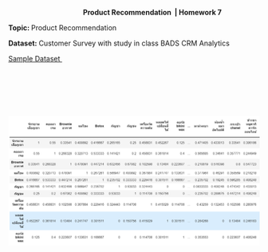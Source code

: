 <p>&nbsp; &nbsp; &nbsp; &nbsp; &nbsp; &nbsp; &nbsp; &nbsp; &nbsp; &nbsp; &nbsp; &nbsp; &nbsp; &nbsp; &nbsp; &nbsp; &nbsp; &nbsp; &nbsp; <strong>Product Recommendation&nbsp;&nbsp;| Homework 7</strong></p>
<p><strong>Topic:&nbsp;</strong>Product Recommendation</p>
<p><strong>Dataset:&nbsp;</strong>Customer Survey with study in class BADS CRM Analytics</p>
<p><span style="text-decoration: underline;">Sample Dataset&nbsp;</span></p>
<p>&nbsp;</p>
<p>&nbsp;</p>
<p>&nbsp;</p>



<img src="https://github.com/rangsarid/BADS7105/blob/main/Homework%2007/matrix%20finding%20similarity.png" >
